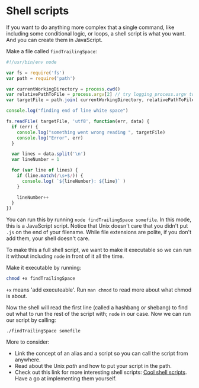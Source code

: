 # Shell scripts

If you want to do anything more complex that a single command, like including some conditional logic, or loops, a shell script is what you want. And you can create them in JavaScript.

Make a file called `findTrailingSpace`:

```js
#!/usr/bin/env node

var fs = require('fs')
var path = require('path')

var currentWorkingDirectory = process.cwd()
var relativePathToFile = process.argv[2] // try logging process.argv to see why we are getting [2]
var targetFile = path.join( currentWorkingDirectory, relativePathToFile )

console.log("finding end of line white space")

fs.readFile( targetFile, 'utf8', function(err, data) {
  if (err) {
    console.log("something went wrong reading ", targetFile)
    console.log("Error", err)
  }

  var lines = data.split('\n')
  var lineNumber = 1

  for (var line of lines) {
    if (line.match(/\s+$/)) {
      console.log( `${lineNumber}: ${line}` )
    }

    lineNumber++
  }
})

```

You can run this by running `node findTrailingSpace somefile`. In this mode, this is a JavaScript script. Notice that Unix doesn't care that you didn't put `.js` on the end of your filename. While file extensions are polite, if you don't add them, your shell doesn't care.

To make this a full shell script, we want to make it executable so we can run it without including `node` in front of it all the time.

Make it executable by running:

```sh
chmod +x findTrailingSpace
```

`+x` means 'add executeable'. Run `man chmod` to read more about what chmod is about.

Now the shell will read the first line (called a hashbang or shebang) to find out what to run the rest of the script with; `node` in our case. Now we can run our script by calling:

```
./findTrailingSpace somefile
```

More to consider:

- Link the concept of an alias and a script so you can call the script from anywhere.
- Read about the Unix _path_ and how to put your script in the path.
- Check out this link for more interesting shell scripts: [Cool shell scripts](http://intuitive.com/wicked/wicked-cool-shell-script-library.shtml). Have a go at implementing them yourself.

